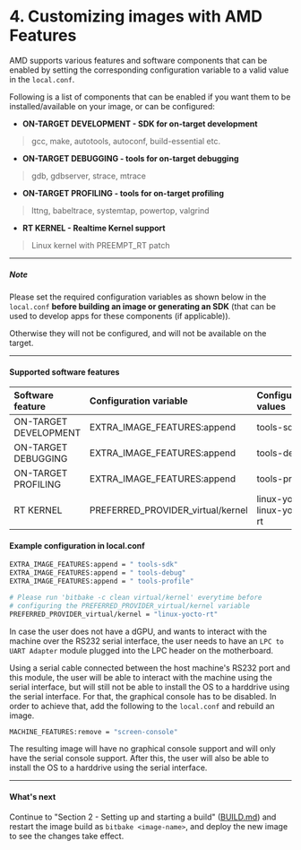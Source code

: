 # 4. Customizing images with AMD Features

AMD supports various features and software components that can be
enabled by setting the corresponding configuration variable to a
valid value in the `local.conf`.

Following is a list of components that can be enabled if you want
them to be installed/available on your image, or can be configured:

* **ON-TARGET DEVELOPMENT - SDK for on-target development**

> gcc, make, autotools, autoconf, build-essential etc.

* **ON-TARGET DEBUGGING - tools for on-target debugging**

> gdb, gdbserver, strace, mtrace

* **ON-TARGET PROFILING - tools for on-target profiling**

> lttng, babeltrace, systemtap, powertop, valgrind

* **RT KERNEL - Realtime Kernel support**

> Linux kernel with PREEMPT_RT patch

---
##### Note

Please set the required configuration variables as shown below in the
`local.conf` **before building an image or generating an SDK** (that
can be used to develop apps for these components (if applicable)).

Otherwise they will not be configured, and will not be available on the
target.

---

#### Supported software features

| Software feature      | Configuration variable            | Configuration values        | Default value | Supported machines |
|:----------------------|:----------------------------------|:----------------------------|:--------------|:-------------------|
| ON-TARGET DEVELOPMENT | EXTRA_IMAGE_FEATURES:append       | tools-sdk                   |               | all                |
| ON-TARGET DEBUGGING   | EXTRA_IMAGE_FEATURES:append       | tools-debug                 |               | all                |
| ON-TARGET PROFILING   | EXTRA_IMAGE_FEATURES:append       | tools-profile               |               | all                |
| RT KERNEL             | PREFERRED_PROVIDER_virtual/kernel | linux-yocto, linux-yocto-rt | linux-yocto   | all                |

#### Example configuration in local.conf
```sh
EXTRA_IMAGE_FEATURES:append = " tools-sdk"
EXTRA_IMAGE_FEATURES:append = " tools-debug"
EXTRA_IMAGE_FEATURES:append = " tools-profile"

# Please run 'bitbake -c clean virtual/kernel' everytime before
# configuring the PREFERRED_PROVIDER_virtual/kernel variable
PREFERRED_PROVIDER_virtual/kernel = "linux-yocto-rt"
```

In case the user does not have a dGPU, and wants to interact with the
machine over the RS232 serial interface, the user needs to have an
`LPC to UART Adapter` module plugged into the LPC header on the
motherboard.

Using a serial cable connected between the host machine's RS232 port
and this module, the user will be able to interact with the machine
using the serial interface, but will still not be able to install the
OS to a harddrive using the serial interface. For that, the graphical
console has to be disabled. In order to achieve that, add the
following to the `local.conf` and rebuild an image.

```sh
MACHINE_FEATURES:remove = "screen-console"
```

The resulting image will have no graphical console support and will
only have the serial console support. After this, the user will also
be able to install the OS to a harddrive using the serial interface.

---
#### What's next

Continue to "Section 2 - Setting up and starting a build"
([BUILD.md](BUILD.md#23-start-the-build)) and restart the image build
as `bitbake <image-name>`, and deploy the new image to see the
changes take effect.
